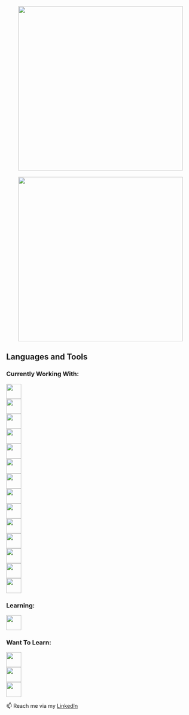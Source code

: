 <!-- Generated by https://github.com/anuraghazra/github-readme-stats -->

<div align="center">
  <img width="440em" src="https://github-readme-stats.vercel.app/api/top-langs/?username=vietan0&layout=compact&theme=dark"/>
</div>
<br />
<div align="center">
  <img width="440em" src="https://github-readme-stats.vercel.app/api?username=vietan0&show_icons=true&theme=dark"/>  
</div>

<!-- Generated by https://devicon.dev/ -->

<h2>Languages and Tools</h2>
<h3>Currently Working With:</h3>
<div>
  <img width="40" height="40" style="display: block; padding-right: 1em;" src="https://www.svgrepo.com/show/374002/prisma.svg" />
  <img width="40" height="40" style="display: block; padding-right: 1em;" src="https://markkennethcalendario.web.app/images/stacks/express.webp" />
  <img width="40" height="40" style="display: block; padding-right: 1em;" src="https://cdn.jsdelivr.net/gh/devicons/devicon/icons/postgresql/postgresql-original.svg" />
  <img width="40" height="40" style="display: block; padding-right: 1em;" src="https://cdn.jsdelivr.net/gh/devicons/devicon/icons/nodejs/nodejs-original.svg" />
  <img width="40" height="40" style="display: block; padding-right: 1em;" src="https://vitest.dev/logo-shadow.svg" />
  <img width="40" height="40" style="display: block; padding-right: 1em;" src="https://asset.brandfetch.io/idCeIE9B96/iddWy_G46Z.svg?updated=1668082192309" />
  <img width="40" height="40" style="display: block; padding-right: 1em;" src="https://upload.wikimedia.org/wikipedia/commons/d/d5/Tailwind_CSS_Logo.svg" />
  <img width="40" height="40" style="display: block; padding-right: 1em;" src="https://cdn.jsdelivr.net/gh/devicons/devicon/icons/react/react-original.svg" />
  <img width="40" height="40" style="display: block; padding-right: 1em;" src="https://upload.wikimedia.org/wikipedia/commons/4/4c/Typescript_logo_2020.svg" />     
  <img width="40" height="40" style="display: block; padding-right: 1em;" src="https://github.com/fluidicon.png" />
  <img width="40" height="40" style="display: block; padding-right: 1em;" src="https://cdn.jsdelivr.net/gh/devicons/devicon/icons/git/git-original.svg" />
  <img width="40" height="40" style="display: block; padding-right: 1em;" src="https://cdn.jsdelivr.net/gh/devicons/devicon/icons/javascript/javascript-original.svg" />
  <img width="40" height="40" style="display: block; padding-right: 1em;" src="https://cdn.jsdelivr.net/gh/devicons/devicon/icons/css3/css3-original.svg" />
  <img width="40" height="40" style="display: block; padding-right: 1em;" src="https://cdn.jsdelivr.net/gh/devicons/devicon/icons/html5/html5-original.svg" />
</div>
<h3>Learning:</h3>
<div>
  <img width="40" height="40" style="display: block; padding-right: 1em;" src="https://markkennethcalendario.web.app/images/stacks/express.webp" />
</div>
<h3>Want To Learn:</h3>
<div>
  <img width="40" height="40" style="display: block; padding-right: 1em;" src="https://cdn4.iconfinder.com/data/icons/logos-and-brands/512/97_Docker_logo_logos-512.png" />
  <img width="40" height="40" style="display: block; padding-right: 1em;" src="https://nextjs.org/favicon.ico" />
  <img width="40" height="40" style="display: block; padding-right: 1em;" src="https://avatars.githubusercontent.com/u/72662859?v=4" />
</div>

📫 Reach me via my [LinkedIn](https://www.linkedin.com/in/vietan/)

<!---
vietan0/vietan0 is a ✨ special ✨ repository because its `README.md` (this file) appears on your GitHub profile.
You can click the Preview link to take a look at your changes.
--->
